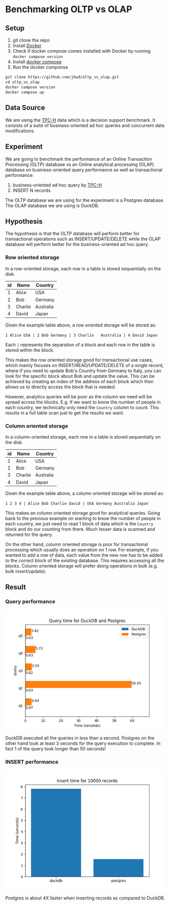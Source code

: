 # Benchmarking OLTP vs OLAP

## Setup
1. git clone the repo
2. Install [Docker](https://www.docker.com/get-started/)
3. Check if docker compose comes installed with Docker by running `docker compose version`
4. Install [docker compose](https://docs.docker.com/compose/install/)
5. Run the docker componse

```
git clone https://github.com/jkwd/oltp_vs_olap.git
cd oltp_vs_olap
docker compose version
docker compose up
```

## Data Source
We are using the [TPC-H](https://www.tpc.org/tpch/) data which is a decision support benchmark. It consists of a suite of business-oriented ad hoc queries and concurrent data modifications.

## Experiment
We are going to benchmark the performance of an Online Transaction Processing (OLTP) database vs an Online analytical processing (OLAP) database on business-oriented query performance as well as transactional performance:
1. business-oriented ad hoc query by [TPC-H](https://docs.starrocks.io/docs/benchmarking/TPC-H_Benchmarking/#5-query-sql-and-create-table-statements)
2. INSERT N records

The OLTP database we are using for the experiment is a Postgres database. The OLAP database we are using is DuckDB.

## Hypothesis
The hypothesis is that the OLTP database will perform better for transactional operations such as INSERT/UPDATE/DELETE while the OLAP database will perform better for the business-oriented ad hoc query.

### Row oriented storage
In a row-oriented storage, each row in a table is stored sequentially on the disk.

| id | Name | Country |
| -- | ---- | ------- |
| 1 | Alice | USA |
| 2 | Bob | Germany |
| 3 | Charlie | Australia |
| 4 | David | Japan |

Given the example table above, a row oriented storage will be stored as:

`1 Alice USA | 2 Bob Germany | 3 Charlie   Australia | 4 David Japan`

Each `|` represents the separation of a block and each row in the table is stored within the block.

This makes the row oriented storage good for transactional use cases, which mainly focuses on INSERT/READ/UPDATE/DELETE of a single record, where if you need to update Bob's Country from Germany to Italy, you can look for the specific block about Bob and update the value. This can be achieved by creating an index of the address of each block which then allows us to directly access the block that is needed.

However, analytics queries will be poor as the column we need will be spread across the blocks.
E.g. If we want to know the number of people in each country, we technically only need the `Country` column to count. This results in a full table scan just to get the results we want.

### Column oriented storage
In a column-oriented storage, each row in a table is stored sequentially on the disk.

| id | Name | Country |
| -- | ---- | ------- |
| 1 | Alice | USA |
| 2 | Bob | Germany |
| 3 | Charlie | Australia |
| 4 | David | Japan |

Given the example table above, a column oriented storage will be stored as:

`1 2 3 4 | Alice Bob Charlie David | USA Germany Australia Japan`

This makes an column oriented storage good for analytical queries. Going back to the previous example on wanting to know the number of people in each country, we just need to read 1 block of data which is the `Country` block and do our counting from there. Much lesser data is scanned and returned for the query.

On the other hand, column oriented storage is poor for transactional processing which usually does an operation on 1 row. For example, if you wanted to add a row of data, each value from the new row has to be added to the correct block of the existing database. This requires accessing all the blocks. Column oriented storage will prefer doing operations in bulk (e.g. bulk insert/update).

## Result
### Query performance
![](./img/query_time.png)

DuckDB executed all the queries in less than a second. Postgres on the other hand took at least 3 seconds for the query execution to complete. In fact 1 of the query took longer than 50 seconds!

### INSERT performance
![](./img/insert_time.png)

Postgres is about 4X faster when inserting records as compared to DuckDB.